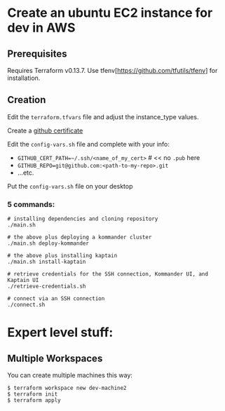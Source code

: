 # Create an ubuntu EC2 instance for dev in AWS 

## Prerequisites 
Requires Terraform v0.13.7. Use tfenv[https://github.com/tfutils/tfenv] for installation.

## Creation
Edit the `terraform.tfvars` file and adjust the instance_type values.

Create a [github certificate](https://docs.github.com/en/enterprise-server@3.2/authentication/connecting-to-github-with-ssh/generating-a-new-ssh-key-and-adding-it-to-the-ssh-agent)

Edit the `config-vars.sh` file and complete with your info:
- `GITHUB_CERT_PATH=~/.ssh/<name_of_my_cert>`  # << no `.pub` here
- `GITHUB_REPO=git@github.com:<path-to-my-repo>.git`
- ...etc.

Put the `config-vars.sh` file on your desktop

### 5 commands:
``` shell
# installing dependencies and cloning repository
./main.sh

# the above plus deploying a kommander cluster
./main.sh deploy-kommander

# the above plus installing kaptain
./main.sh install-kaptain

# retrieve credentials for the SSH connection, Kommander UI, and Kaptain UI
./retrieve-credentials.sh

# connect via an SSH connection
./connect.sh
```

# Expert level stuff:
## Multiple Workspaces
You can create multiple machines this way:

```
$ terraform workspace new dev-machine2
$ terraform init
$ terraform apply
```
